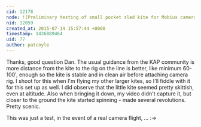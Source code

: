 ```yaml
---
cid: 12178
node: ![Preliminary testing of small pocket sled kite for Mobius camera](../notes/patcoyle/07-14-2015/smal-pocket-sled-kite-for-mobius-camera)
nid: 12059
created_at: 2015-07-14 15:57:44 +0000
timestamp: 1436889464
uid: 77
author: patcoyle
---
```


Thanks, good question Dan. The usual guidance from the KAP community is more distance from the kite to the rig on the line is better, like minimum 60-100', enough so the kite is stable and in clean air before attaching camera rig. I shoot for this when I'm flying my other larger kites, so I'll fiddle with it for this set up as well. I did observe that the little kite seemed pretty skittish, even at altitude. Also when bringing it down, my video didn't capture it, but closer to the ground the kite started spinning - made several revolutions. Pretty scenic.

This was just a test, in the event of a real camera flight, ... :->
